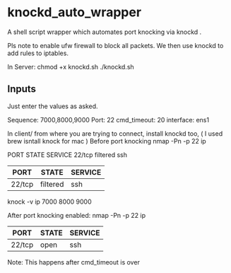 # knockd_auto_wrapper
A shell script wrapper which automates port knocking via knockd . 

Pls note to enable ufw firewall to block all packets. We then use knockd to add rules to iptables. 

In Server: 
chmod +x knockd.sh
./knockd.sh

## Inputs
Just enter the values as asked. 

Sequence: 7000,8000,9000
Port: 22
cmd_timeout: 20
interface: ens1


In client/ from where you are trying to connect, install knockd too, ( I used brew isntall knock for mac )
Before port knocking
nmap -Pn -p 22 ip 

 PORT   STATE    SERVICE
 22/tcp filtered ssh

 | PORT    | STATE | SERVICE |
| -------- | ------| ------|
|  22/tcp  | filtered |ssh|


knock -v ip 7000 8000 9000

After port knocking enabled:
nmap -Pn -p 22 ip 



 | PORT    | STATE | SERVICE |
| -------- | ------| ------|
|  22/tcp  | open |ssh|


Note: This happens after cmd_timeout is over


